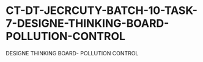 # CT-DT-JECRCUTY-BATCH-10-TASK-7-DESIGNE-THINKING-BOARD-POLLUTION-CONTROL
DESIGNE THINKING BOARD- POLLUTION CONTROL
